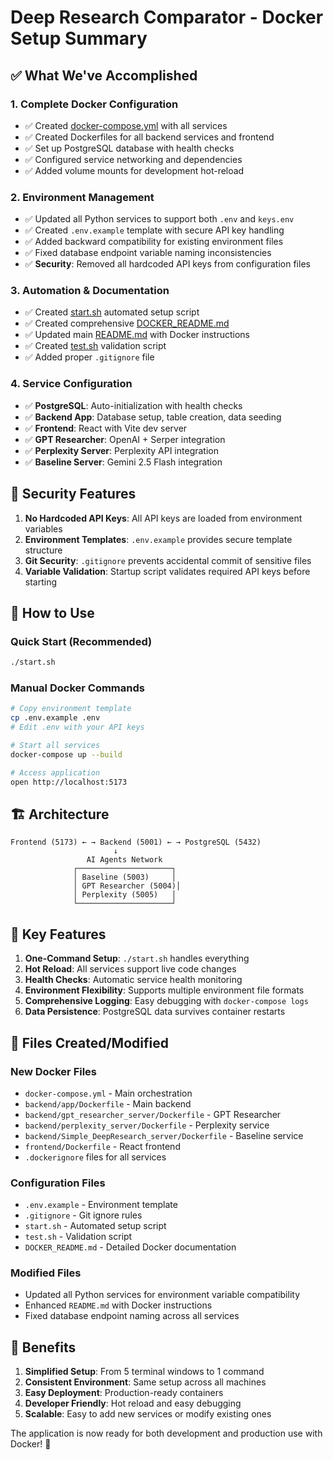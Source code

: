 # Deep Research Comparator - Docker Setup Summary

## ✅ What We've Accomplished

### 1. **Complete Docker Configuration**
- ✅ Created [docker-compose.yml](file:///Users/davidor/Desktop/Programming.nosync/Deep-Research-Comparator/docker-compose.yml) with all services
- ✅ Created Dockerfiles for all backend services and frontend
- ✅ Set up PostgreSQL database with health checks
- ✅ Configured service networking and dependencies
- ✅ Added volume mounts for development hot-reload

### 2. **Environment Management**
- ✅ Updated all Python services to support both `.env` and `keys.env`
- ✅ Created `.env.example` template with secure API key handling
- ✅ Added backward compatibility for existing environment files
- ✅ Fixed database endpoint variable naming inconsistencies
- ✅ **Security**: Removed all hardcoded API keys from configuration files

### 3. **Automation & Documentation**
- ✅ Created [start.sh](file:///Users/davidor/Desktop/Programming.nosync/Deep-Research-Comparator/start.sh) automated setup script
- ✅ Created comprehensive [DOCKER_README.md](file:///Users/davidor/Desktop/Programming.nosync/Deep-Research-Comparator/DOCKER_README.md)
- ✅ Updated main [README.md](file:///Users/davidor/Desktop/Programming.nosync/Deep-Research-Comparator/README.md) with Docker instructions
- ✅ Created [test.sh](file:///Users/davidor/Desktop/Programming.nosync/Deep-Research-Comparator/test.sh) validation script
- ✅ Added proper `.gitignore` file

### 4. **Service Configuration**
- ✅ **PostgreSQL**: Auto-initialization with health checks
- ✅ **Backend App**: Database setup, table creation, data seeding
- ✅ **Frontend**: React with Vite dev server
- ✅ **GPT Researcher**: OpenAI + Serper integration
- ✅ **Perplexity Server**: Perplexity API integration  
- ✅ **Baseline Server**: Gemini 2.5 Flash integration

## 🔐 Security Features

1. **No Hardcoded API Keys**: All API keys are loaded from environment variables
2. **Environment Templates**: `.env.example` provides secure template structure
3. **Git Security**: `.gitignore` prevents accidental commit of sensitive files
4. **Variable Validation**: Startup script validates required API keys before starting

## 🚀 How to Use

### Quick Start (Recommended)
```bash
./start.sh
```

### Manual Docker Commands
```bash
# Copy environment template
cp .env.example .env
# Edit .env with your API keys

# Start all services
docker-compose up --build

# Access application
open http://localhost:5173
```

## 🏗️ Architecture

```
Frontend (5173) ← → Backend (5001) ← → PostgreSQL (5432)
                       ↓
                 AI Agents Network
              ┌─────────────────────┐
              │ Baseline (5003)     │
              │ GPT Researcher (5004)│
              │ Perplexity (5005)   │
              └─────────────────────┘
```

## 🔧 Key Features

1. **One-Command Setup**: `./start.sh` handles everything
2. **Hot Reload**: All services support live code changes
3. **Health Checks**: Automatic service health monitoring
4. **Environment Flexibility**: Supports multiple environment file formats
5. **Comprehensive Logging**: Easy debugging with `docker-compose logs`
6. **Data Persistence**: PostgreSQL data survives container restarts

## 📁 Files Created/Modified

### New Docker Files
- `docker-compose.yml` - Main orchestration
- `backend/app/Dockerfile` - Main backend
- `backend/gpt_researcher_server/Dockerfile` - GPT Researcher
- `backend/perplexity_server/Dockerfile` - Perplexity service
- `backend/Simple_DeepResearch_server/Dockerfile` - Baseline service
- `frontend/Dockerfile` - React frontend
- `.dockerignore` files for all services

### Configuration Files
- `.env.example` - Environment template
- `.gitignore` - Git ignore rules
- `start.sh` - Automated setup script
- `test.sh` - Validation script
- `DOCKER_README.md` - Detailed Docker documentation

### Modified Files
- Updated all Python services for environment variable compatibility
- Enhanced `README.md` with Docker instructions
- Fixed database endpoint naming across all services

## 🎯 Benefits

1. **Simplified Setup**: From 5 terminal windows to 1 command
2. **Consistent Environment**: Same setup across all machines
3. **Easy Deployment**: Production-ready containers
4. **Developer Friendly**: Hot reload and easy debugging
5. **Scalable**: Easy to add new services or modify existing ones

The application is now ready for both development and production use with Docker! 🎉